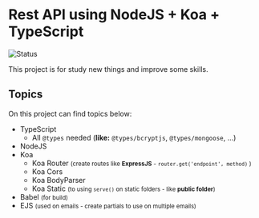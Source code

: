 # Rest API using **NodeJS + Koa + TypeScript**

![Status](https://img.shields.io/badge/Status-In%20Progress%20%2F%20Incomplete-informational)

This project is for study new things and improve some skills.

## Topics

On this project can find topics below:

*   TypeScript
    *   All `@types` needed (**like:** `@types/bcryptjs`, `@types/mongoose`, ...)
*   NodeJS
*   Koa
    -   Koa Router <small>(create routes like **ExpressJS** - `router.get('endpoint', method)` )</small>
    -   Koa Cors
    -   Koa BodyParser
    -   Koa Static <small>(to using `serve()` on static folders - like **public folder**)</small>
*   Babel <small>(for build)</small>
*   EJS <small>(used on emails - create partials to use on multiple emails)<small>
